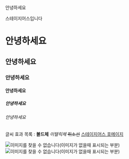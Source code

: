 안녕하세요 

스테이지어스입니다

# 안녕하세요 
## 안녕하세요
### 안녕하세요
#### 안녕하세요
##### 안녕하세요
###### 안녕하세요

글씨 효과 목록 : **볼드체** *이텔릭체* ~~취소선~~
[스테이지어스 호메이지 ](https://www.stageus.co.kr)

![이미지를 찾을 수 없습니다(이미지가 없을때 표시되는 부분)](https://stageus.co.kr/img/logoBlcak.png)
![이미지를 찾을 수 없습니다(이미지가 없을때 표시되는 부분)](/imgae/넷플릭스.gif)
<!-- 주소를 상대주소로도 가능하다 /public/img/logoBlack.PNG -->